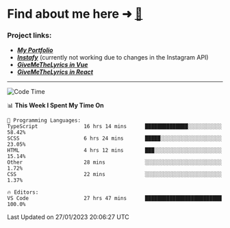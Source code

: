 # Find about me here ➜ [🧑](https://pauabella.dev)

### Project links:
- ***[My Portfolio](https://pauabella.dev)***
- ***[Instafy](https://instafy.me)*** (currently not working due to changes in the Instagram API)
- ***[GiveMeTheLyrics in Vue](https://lyrics.pauabella.dev)***
- ***[GiveMeTheLyrics in React](https://pauabella.dev/GiveMeTheLyrics)***

---
<!--START_SECTION:waka-->
![Code Time](http://img.shields.io/badge/Code%20Time-1%2C835%20hrs%2020%20mins-blue)

📊 **This Week I Spent My Time On** 

```text
💬 Programming Languages: 
TypeScript               16 hrs 14 mins      ██████████████░░░░░░░░░░░   58.42% 
SCSS                     6 hrs 24 mins       █████░░░░░░░░░░░░░░░░░░░░   23.05% 
HTML                     4 hrs 12 mins       ███░░░░░░░░░░░░░░░░░░░░░░   15.14% 
Other                    28 mins             ░░░░░░░░░░░░░░░░░░░░░░░░░   1.72% 
CSS                      22 mins             ░░░░░░░░░░░░░░░░░░░░░░░░░   1.37%

🔥 Editors: 
VS Code                  27 hrs 47 mins      █████████████████████████   100.0%

```


 Last Updated on 27/01/2023 20:06:27 UTC
<!--END_SECTION:waka-->
